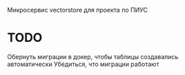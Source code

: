 Микросервиc vectorstore для проекта по ПИУС

# TODO
Обернуть миграции в докер, чтобы таблицы создавались автоматически
Убедиться, что миграции работают
